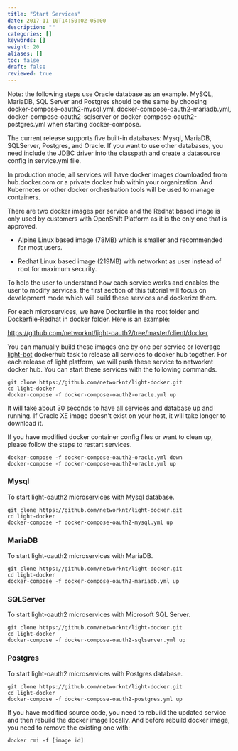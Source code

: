 ```yaml
---
title: "Start Services"
date: 2017-11-10T14:50:02-05:00
description: ""
categories: []
keywords: []
weight: 20
aliases: []
toc: false
draft: false
reviewed: true
---
```


Note: the following steps use Oracle database as an example. MySQL, MariaDB, SQL Server and Postgres should be the same by choosing docker-compose-oauth2-mysql.yml, docker-compose-oauth2-mariadb.yml, docker-compose-oauth2-sqlserver or docker-compose-oauth2-postgres.yml when starting docker-compose.

The current release supports five built-in databases: Mysql, MariaDB, SQLServer, Postgres, and Oracle. If you want to use other databases, you need include the JDBC driver into the classpath and create a datasource config in service.yml file. 

In production mode, all services will have docker images downloaded from hub.docker.com or a private docker hub within your organization. And Kubernetes or other docker orchestration tools will be used to manage containers. 

There are two docker images per service and the Redhat based image is only used by customers with OpenShift Platform as it is the only one that is approved. 

* Alpine Linux based image (78MB) which is smaller and recommended for most users.

* Redhat Linux based image (219MB) with networknt as user instead of root for maximum security. 


To help the user to understand how each service works and enables the user to modify services, the first section of this tutorial will focus on development mode which will build these services and dockerize them. 

For each microservices, we have Dockerfile in the root folder and Dockerfile-Redhat in docker folder. Here is an example:

https://github.com/networknt/light-oauth2/tree/master/client/docker

You can manually build these images one by one per service or leverage [light-bot][] dockerhub task to release all services to docker hub together. For each release of light platform, we will push these service to networknt docker hub. You can start these services with the following commands.


```
git clone https://github.com/networknt/light-docker.git
cd light-docker
docker-compose -f docker-compose-oauth2-oracle.yml up
```

It will take about 30 seconds to have all services and database up and running. If Oracle XE image doesn't exist on your host, it will take longer to download it.

If you have modified docker container config files or want to clean up, please follow the steps to restart services.
 
```
docker-compose -f docker-compose-oauth2-oracle.yml down
docker-compose -f docker-compose-oauth2-oracle.yml up
```

### Mysql

To start light-oauth2 microservices with Mysql database.

```
git clone https://github.com/networknt/light-docker.git
cd light-docker
docker-compose -f docker-compose-oauth2-mysql.yml up
```

### MariaDB

To start light-oauth2 microservices with MariaDB.

```
git clone https://github.com/networknt/light-docker.git
cd light-docker
docker-compose -f docker-compose-oauth2-mariadb.yml up
```

### SQLServer

To start light-oauth2 microservices with Microsoft SQL Server.

```
git clone https://github.com/networknt/light-docker.git
cd light-docker
docker-compose -f docker-compose-oauth2-sqlserver.yml up
```

### Postgres


To start light-oauth2 microservices with Postgres database.

```
git clone https://github.com/networknt/light-docker.git
cd light-docker
docker-compose -f docker-compose-oauth2-postgres.yml up
```


If you have modified source code, you need to rebuild the updated service and then rebuild the docker image locally. And before rebuild docker image, you need to remove the existing one with: 

```
docker rmi -f [image id]
```


[light-bot]: https://github.com/networknt/light-bot
